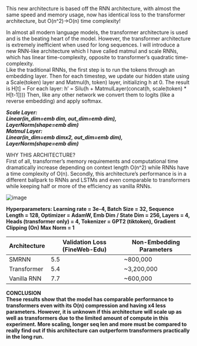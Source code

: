 This new architecture is based off the RNN architecture, with almost the same speed and memory usage, now has identical loss to the transformer architecture, but O(n^2)->O(n) time complexity!

In almost all modern language models, the transformer architecture is used and is the beating heart of the model. However, the transformer architecture is extremely inefficient when used for long sequences. I will introduce a new RNN-like architecture which I have called matmul and scale RNNs, which has linear time-complexity, opposite to transformer’s quadratic time-complexity. 
<br> Like the traditional RNNs, the first step is to run the tokens through an embedding layer. Then for each timestep, we update our hidden state using a Scale(token) layer and Matmul(h, token) layer, initializing h at 0. The result is 
H[t] = For each layer: h’ = Silu(h + MatmulLayer(concat(h, scale(token) * H[t-1])))
Then, like any other network we convert them to logits (like a reverse embedding) and apply softmax.

***Scale Layer: <br>
Linear(in_dim=emb dim, out_dim=emb dim), <br>
LayerNorm(shape=emb dim)*** <br>
***Matmul Layer: <br>
Linear(in_dim=emb dimx2, out_dim=emb dim), <br>
LayerNorm(shape=emb dim)*** <br>
<p>
WHY THIS ARCHITECTURE? <br>
First of all, transformer’s memory requirements and computational time dramatically increase depending on context length O(n^2) while RNNs have a time complexity of O(n). Secondly, this architecture’s performance is in a different ballpark to RNNs and LSTMs and even comparable to transformers while keeping half or more of the efficiency as vanilla RNNs.

![image](https://github.com/user-attachments/assets/ae905e0e-7615-422b-abf6-2acc356bc1c0)

**Hyperparameters:
Learning rate = 3e-4,
Batch Size = 32,
Sequence Length = 128,
Optimizer = AdamW,
Emb Dim / State Dim = 256,
Layers = 4,
Heads (transformer only) = 4,
Tokenizer = GPT2 (tiktoken),
Gradient Clipping (On) Max Norm = 1**

| Architecture  | Validation Loss (FineWeb-Edu) | Non-Embedding Parameters|
| ------------- | ------------- | ------------- |
| SMRNN | 5.5 | ~800,000
| Transformer  | 5.4 | ~3,200,000 
| Vanilla RNN | 7.7 | ~600,000

**CONCLUSION <br>
These results show that the model has comparable performance to transformers even with its O(n) compression and having x4 less parameters. However, it is unknown if this architecture will scale up as well as transformers due to the limited amount of compute in this experiment. More scaling, longer seq len and more must be compared to really find out if this architecture can outperform transformers practically in the long run.**
